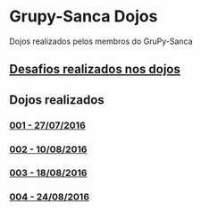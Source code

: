 # Grupy-Sanca Dojos
Dojos realizados pelos membros do GruPy-Sanca

## [Desafios realizados nos dojos](https://github.com/grupy-sanca/dojos/blob/master/desafios.md)

## Dojos realizados

### [001 - 27/07/2016](https://github.com/grupy-sanca/dojos/tree/master/001)

### [002 - 10/08/2016](https://github.com/grupy-sanca/dojos/tree/master/002)

### [003 - 18/08/2016](https://github.com/grupy-sanca/dojos/tree/master/003)

### [004 - 24/08/2016](https://github.com/grupy-sanca/dojos/tree/master/004)
